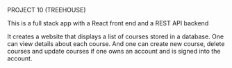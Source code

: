 PROJECT 10 (TREEHOUSE)

This is a full stack app with a React front end and a REST API backend

It creates a website that displays a list of courses stored in a database. 
One can view details about each course. 
And one can create new course, delete courses and update courses if one owns an account and is signed into the account.

